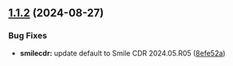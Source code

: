 ## [1.1.2](https://gitlab.com/smilecdr-public/smile-dh-helm-charts/compare/v1.1.1...v1.1.2) (2024-08-27)

### Bug Fixes

* **smilecdr:** update default to Smile CDR 2024.05.R05 ([8efe52a](https://gitlab.com/smilecdr-public/smile-dh-helm-charts/commit/8efe52a6c27b601e0b753e81a4416d51a5e0532b))
